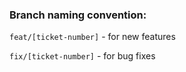 ### Branch naming convention:

`feat/[ticket-number]` - for new features

`fix/[ticket-number]` - for bug fixes
